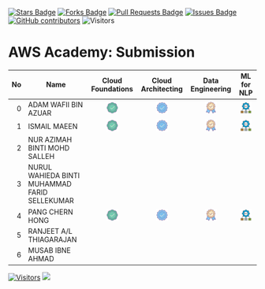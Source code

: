 <a href="https://github.com/drshahizan/obsidian/stargazers"><img src="https://img.shields.io/github/stars/drshahizan/obsidian" alt="Stars Badge"/></a>
<a href="https://github.com/drshahizan/obsidian/network/members"><img src="https://img.shields.io/github/forks/drshahizan/obsidian" alt="Forks Badge"/></a>
<a href="https://github.com/drshahizan/obsidian/pulls"><img src="https://img.shields.io/github/issues-pr/drshahizan/obsidian" alt="Pull Requests Badge"/></a>
<a href="https://github.com/drshahizan/obsidian"><img src="https://img.shields.io/github/issues/drshahizan/obsidian" alt="Issues Badge"/></a>
<a href="https://github.com/drshahizan/obsidian/graphs/contributors"><img alt="GitHub contributors" src="https://img.shields.io/github/contributors/drshahizan/obsidian?color=2b9348"></a>
![Visitors](https://api.visitorbadge.io/api/visitors?path=https%3A%2F%2Fgithub.com%2Fdrshahizan%2obsidian&labelColor=%23d9e3f0&countColor=%23697689&style=flat)


# AWS Academy: Submission

| No  | Name  | Cloud Foundations | Cloud Architecting | Data Engineering | ML for NLP |
| ---: | ------------- | :-------------: | :-------------: | :-------------: | :-------------: | 
| 0   | ADAM WAFII BIN AZUAR                      | <a href="https://www.credly.com/badges/4bc350fe-4dac-48eb-8ffa-123835bacef4/public_url"><img src="../images/badge1.png" width="24px" height="24px"></a> | <a href="https://www.credly.com/badges/f0cceb63-764c-49a5-8358-45a1921fe550/public_url"><img src="../images/badge2.png" width="24px" height="24px"></a> | <a href="https://www.credly.com/badges/8dfc05e1-c725-4c91-9bbc-8b74e4655b9b/public_url"><img src="../images/badge3.png" width="24px" height="24px"></a>| <a href="https://www.credly.com/badges/8dfc05e1-c725-4c91-9bbc-8b74e4655b9b/public_url"><img src="../images/nlp.png" width="24px" height="24px"></a>|
| 1   | ISMAIL MAEEN                           | <a href="https://www.credly.com/earner/earned/badge/3df9f0d6-c6b1-4745-bedf-768f31ac752a"><img src="../images/badge1.png" width="24px" height="24px"></a> | <a href="https://www.credly.com/earner/earned/badge/f8cf899e-7d20-48cf-b210-7bdfcf7495f0/public_url"><img src="../images/badge2.png" width="24px" height="24px"></a> | <a href="https://www.credly.com/earner/earned/badge/a9971268-6edf-4141-9d2b-f44ce9ee1bb7/public_url"><img src="../images/badge3.png" width="24px" height="24px"></a> | <a href="https://www.credly.com/earner/earned/badge/bcdae4fb-c412-46b1-a3e8-33f87eaefa00/public_url"><img src="../images/nlp.png" width="24px" height="24px"></a>| 
| 2  | NUR AZIMAH BINTI MOHD SALLEH           |
| 3  | NURUL WAHIEDA BINTI MUHAMMAD FARID SELLEKUMAR  |
| 4  | PANG CHERN HONG                        |  <a href="https://www.credly.com/badges/da92a95e-7aa9-447e-a7db-e25698fc2e7d/public_url"><img src="../images/badge1.png" width="24px" height="24px"></a> | <a href="https://www.credly.com/badges/5b7264cc-5332-4811-a9e7-45a5765fc3e9/public_url"><img src="../images/badge2.png" width="24px" height="24px"></a> | <a href="https://www.credly.com/badges/75e4f749-51a7-4a5d-bf5a-ade9c390044f/public_url"><img src="../images/badge3.png" width="24px" height="24px"></a>| <a href="https://www.credly.com/badges/7e471ecc-720d-4812-8d6f-1069ea911c85/public_url"><img src="../images/nlp.png" width="24px" height="24px"></a>|
| 5  | RANJEET A/L THIAGARAJAN                |
| 6  | MUSAB IBNE AHMAD                        |



[![Visitors](https://api.visitorbadge.io/api/visitors?path=https%3A%2F%2Fgithub.com%2Fdrshahizan&labelColor=%23697689&countColor=%23555555&style=plastic)](https://visitorbadge.io/status?path=https%3A%2F%2Fgithub.com%2Fdrshahizan)
![](https://hit.yhype.me/github/profile?user_id=81284918)

